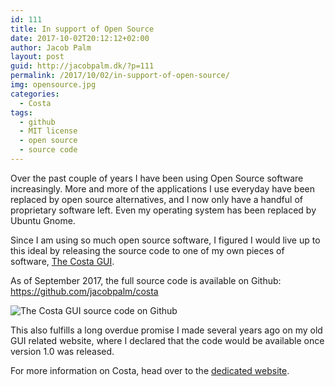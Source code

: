 ```yaml
---
id: 111
title: In support of Open Source
date: 2017-10-02T20:12:12+02:00
author: Jacob Palm
layout: post
guid: http://jacobpalm.dk/?p=111
permalink: /2017/10/02/in-support-of-open-source/
img: opensource.jpg
categories:
  - Costa
tags:
  - github
  - MIT license
  - open source
  - source code
---
```

Over the past couple of years I have been using Open Source software increasingly. More and more of the applications I use everyday have been replaced by open source alternatives, and I now only have a handful of proprietary software left. Even my operating system has been replaced by Ubuntu Gnome.

Since I am using so much open source software, I figured I would live up to this ideal by releasing the source code to one of my own pieces of software, [The Costa GUI](https://costa.jacobpalm.dk).

As of September 2017, the full source code is available on Github: 
<https://github.com/jacobpalm/costa>


![The Costa GUI source code on Github]({{site.baseurl}}/assets/img/costa_github_code.png)

This also fulfills a long overdue promise I made several years ago on my old GUI related website, where I declared that the code would be available once version 1.0 was released.

For more information on Costa, head over to the [dedicated website](https://costa.jacobpalm.dk).